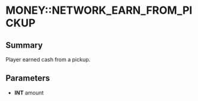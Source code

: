 # MONEY::NETWORK_EARN_FROM_PICKUP

## Summary
Player earned cash from a pickup.

## Parameters
* **INT** amount